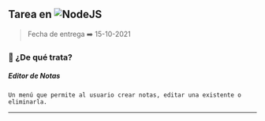 ## Tarea en ![NodeJS](https://img.shields.io/badge/node.js-6DA55F?style=for-the-badge&logo=node.js&logoColor=white)

> Fecha de entrega ➡️ 15-10-2021

### 🧠 ¿De qué trata?

##### Editor de Notas

`Un menú que permite al usuario crear notas, editar una existente o eliminarla.`

---
